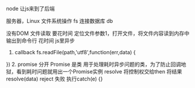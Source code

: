 node 让js来到了后端

服务器，Linux
文件系统操作 fs
连接数据库 db

没有DOM 
文件读取 要花时间 定位文件参数1，打开文件，将文件内容读到内存中  输出到命令行
花时间 js里异步
1. callback
fs.readFile(path,'utf8',function(err,data) { 

})
2. promise 
分开 Promise 是类 用于处理耗时异步问题的类，为了防止回调地狱，看到耗时问题就用出一个Promise实例
resolve 将控制权交给then 将结果resolve(data)
reject 失败 执行catch(e) {}